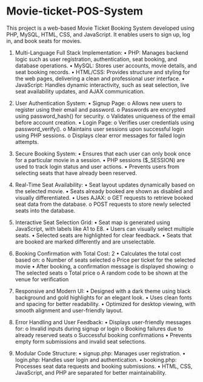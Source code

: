 # Movie-ticket-POS-System
This project is a web-based Movie Ticket Booking System developed using PHP, MySQL, HTML, CSS, and JavaScript. It enables users to sign up, log in, and book seats for movies.
1. Multi-Language Full Stack Implementation:
• PHP: Manages backend logic such as user registration, authentication, seat
booking, and database operations.
• MySQL: Stores user accounts, movie details, and seat booking records.
• HTML/CSS: Provides structure and styling for the web pages, delivering a
clean and professional user interface.
• JavaScript: Handles dynamic interactivity, such as seat selection, live seat
availability updates, and AJAX communication.
2. User Authentication System:
• Signup Page:
o Allows new users to register using their email and password.
o Passwords are encrypted using password_hash() for security.
o Validates uniqueness of the email before account creation.
• Login Page:
o Verifies user credentials using password_verify().
o Maintains user sessions upon successful login using PHP sessions.
o Displays clear error messages for failed login attempts.
3. Secure Booking System:
• Ensures that each user can only book once for a particular movie in a
session.
• PHP sessions ($_SESSION) are used to track login status and user actions.
• Prevents users from selecting seats that have already been reserved.
4. Real-Time Seat Availability:
• Seat layout updates dynamically based on the selected movie.
• Seats already booked are shown as disabled and visually differentiated.
• Uses AJAX:
o GET requests to retrieve booked seat data from the database.
o POST requests to store newly selected seats into the database.
5. Interactive Seat Selection Grid:
• Seat map is generated using JavaScript, with labels like A1 to E8.
• Users can visually select multiple seats.
• Selected seats are highlighted for clear feedback.
• Seats that are booked are marked differently and are unselectable.

6. Booking Confirmation with Total Cost: 2
• Calculates the total cost based on:
o Number of seats selected
o Price per ticket for the selected movie
• After booking, a confirmation message is displayed showing:
o The selected seats
o Total price
o A random code to be shown at the venue for verification
7. Responsive and Modern UI:
• Designed with a dark theme using black background and gold highlights for
an elegant look.
• Uses clean fonts and spacing for better readability.
• Optimized for desktop viewing, with smooth alignment and user-friendly
layout.
8. Error Handling and User Feedback:
• Displays user-friendly messages for:
o Invalid inputs during signup or login
o Booking failures due to already reserved seats
o Successful booking confirmations
• Prevents empty form submissions and invalid seat selections.
9. Modular Code Structure:
• signup.php: Manages user registration.
• login.php: Handles user login and authentication.
• booking.php: Processes seat data requests and booking submissions.
• HTML, CSS, JavaScript, and PHP are separated for better maintainability.
